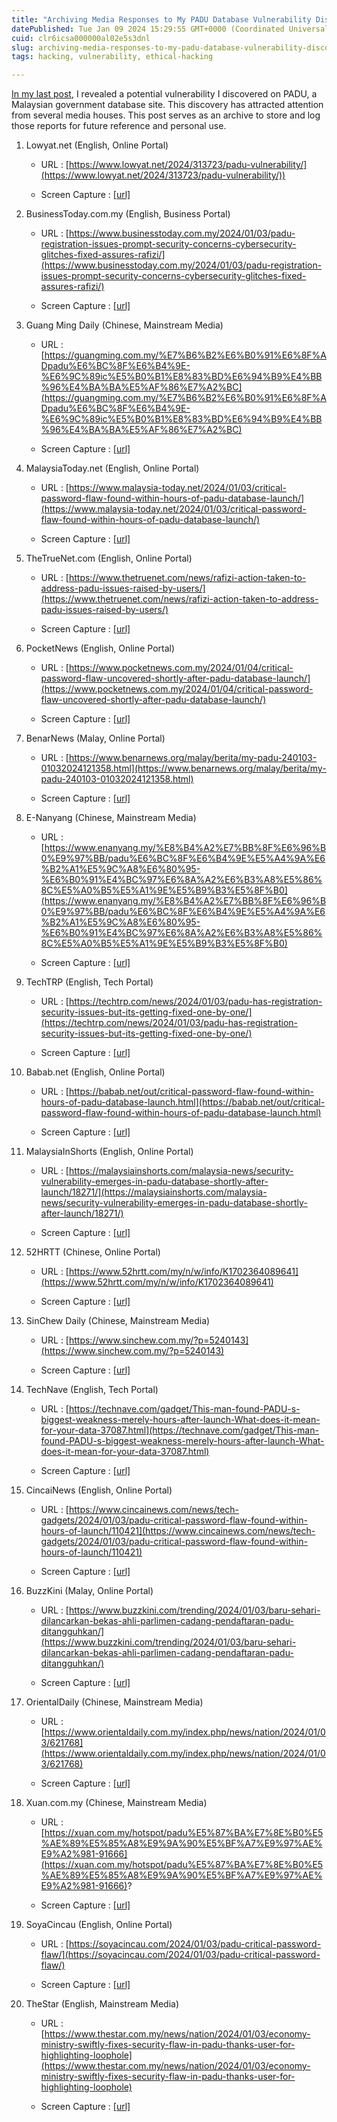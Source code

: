 ```yaml
---
title: "Archiving Media Responses to My PADU Database Vulnerability Discovery"
datePublished: Tue Jan 09 2024 15:29:55 GMT+0000 (Coordinated Universal Time)
cuid: clr6icsa000000al02e5s3dnl
slug: archiving-media-responses-to-my-padu-database-vulnerability-discovery
tags: hacking, vulnerability, ethical-hacking

---
```


[In my last post](https://drmsr.hashnode.dev/addressing-the-security-flaws-in-malaysias-new-padu-central-database-site-an-experience), I revealed a potential vulnerability I discovered on PADU, a Malaysian government database site. This discovery has attracted attention from several media houses. This post serves as an archive to store and log those reports for future reference and personal use.

1. Lowyat.net (English, Online Portal)
    
    * URL : [https://www.lowyat.net/2024/313723/padu-vulnerability/](https://www.lowyat.net/2024/313723/padu-vulnerability/))
        
    * Screen Capture : [\[url\]](https://github.com/dr-msr/assets/blob/7a83a5bb7588747b2df44bc431fa7e287660cb3b/padu_media/PADU%20Vulnerability%20Reportedly%20Allowed%20Password%20To%20Be%20Changed%20With%20IC%20Number%20-%20Lowyat.NET(1).png)
        
2. BusinessToday.com.my (English, Business Portal)
    
    * URL : [https://www.businesstoday.com.my/2024/01/03/padu-registration-issues-prompt-security-concerns-cybersecurity-glitches-fixed-assures-rafizi/](https://www.businesstoday.com.my/2024/01/03/padu-registration-issues-prompt-security-concerns-cybersecurity-glitches-fixed-assures-rafizi/)
        
    * Screen Capture : [\[url\]](https://github.com/dr-msr/assets/blob/ab1539b1849f5d2fc9f901d8e55011ec8577ea8e/padu_media/PADU%20Registration%20Issues%20Prompt%20Security%20Concerns%2C%20Cybersecurity%20Glitches%20Fixed%2C%20Assures%20Rafizi%20BusinessToday.png)
        
3. Guang Ming Daily (Chinese, Mainstream Media)
    
    * URL : [https://guangming.com.my/%E7%B6%B2%E6%B0%91%E6%8F%ADpadu%E6%BC%8F%E6%B4%9E-%E6%9C%89ic%E5%B0%B1%E8%83%BD%E6%94%B9%E4%BB%96%E4%BA%BA%E5%AF%86%E7%A2%BC](https://guangming.com.my/%E7%B6%B2%E6%B0%91%E6%8F%ADpadu%E6%BC%8F%E6%B4%9E-%E6%9C%89ic%E5%B0%B1%E8%83%BD%E6%94%B9%E4%BB%96%E4%BA%BA%E5%AF%86%E7%A2%BC)
        
    * Screen Capture : [\[url\]](https://github.com/dr-msr/assets/blob/4d736622ae509af6c6e9fec0df7664f1f0a338fc/padu_media/%E7%B6%B2%E6%B0%91%E6%8F%ADPADU%E6%BC%8F%E6%B4%9E%20%E6%9C%89IC%E5%B0%B1%E8%83%BD%E6%94%B9%E4%BB%96%E4%BA%BA%E5%AF%86%E7%A2%BC%20%E7%B2%BE%E9%81%B8%20%E5%8D%B3%E6%99%82%20%E5%9C%8B%E5%85%A7%202024-01-03%20%E2%80%93%20%E5%85%89%E6%98%8E%E6%97%A5%E6%8A%A5.png)
        
4. MalaysiaToday.net (English, Online Portal)
    
    * URL : [https://www.malaysia-today.net/2024/01/03/critical-password-flaw-found-within-hours-of-padu-database-launch/](https://www.malaysia-today.net/2024/01/03/critical-password-flaw-found-within-hours-of-padu-database-launch/)
        
    * Screen Capture : [\[url\]](https://github.com/dr-msr/assets/blob/6e727a37101ccb144a468c22a495c0626704a924/padu_media/Critical%20password%20flaw%20found%20within%20hours%20of%20Padu%20database%20launch%20%E2%80%93%20Malaysia%20Today.png)
        
5. TheTrueNet.com (English, Online Portal)
    
    * URL : [https://www.thetruenet.com/news/rafizi-action-taken-to-address-padu-issues-raised-by-users/](https://www.thetruenet.com/news/rafizi-action-taken-to-address-padu-issues-raised-by-users/)
        
    * Screen Capture : [\[url\]](https://github.com/dr-msr/assets/blob/5032d41c30a51c0088563d59d5d58b5af9ee7d51/padu_media/Rafizi%20Action%20taken%20to%20address%20Padu%20issues%20raised%20by%20users%20%E2%80%94%20The%20True%20Net.png)
        
6. PocketNews (English, Online Portal)
    
    * URL : [https://www.pocketnews.com.my/2024/01/04/critical-password-flaw-uncovered-shortly-after-padu-database-launch/](https://www.pocketnews.com.my/2024/01/04/critical-password-flaw-uncovered-shortly-after-padu-database-launch/)
        
    * Screen Capture : [\[url\]](https://github.com/dr-msr/assets/blob/e279d86c1c949e53949b281165521e6d5e6db101/padu_media/Critical%20Password%20Flaw%20Uncovered%20Shortly%20After%20Padu%20Database%20Launch%20%E2%80%93%20Pocket%20News.png)
        
7. BenarNews (Malay, Online Portal)
    
    * URL : [https://www.benarnews.org/malay/berita/my-padu-240103-01032024121358.html](https://www.benarnews.org/malay/berita/my-padu-240103-01032024121358.html)
        
    * Screen Capture : [\[url\]](https://github.com/dr-msr/assets/blob/6927555a51785317918ff7ef365b23ff79123559/padu_media/Putrajaya%20tidak%20akan%20gantung%20PADU%2C%20Kabinet%20tidak%20putuskan%2C%20kata%20Menteri%20%E2%80%94%20BenarNews%20Malaysia.png)
        
8. E-Nanyang (Chinese, Mainstream Media)
    
    * URL : [https://www.enanyang.my/%E8%B4%A2%E7%BB%8F%E6%96%B0%E9%97%BB/padu%E6%BC%8F%E6%B4%9E%E5%A4%9A%E6%B2%A1%E5%9C%A8%E6%80%95-%E6%B0%91%E4%BC%97%E6%8A%A2%E6%B3%A8%E5%86%8C%E5%A0%B5%E5%A1%9E%E5%B9%B3%E5%8F%B0](https://www.enanyang.my/%E8%B4%A2%E7%BB%8F%E6%96%B0%E9%97%BB/padu%E6%BC%8F%E6%B4%9E%E5%A4%9A%E6%B2%A1%E5%9C%A8%E6%80%95-%E6%B0%91%E4%BC%97%E6%8A%A2%E6%B3%A8%E5%86%8C%E5%A0%B5%E5%A1%9E%E5%B9%B3%E5%8F%B0)
        
    * Screen Capture : [\[url\]](https://github.com/dr-msr/assets/blob/b8e2860c48f7120ba2960c15095d9673a05396e5/padu_media/PADU%E6%BC%8F%E6%B4%9E%E5%A4%9A%E6%B2%A1%E5%9C%A8%E6%80%95%20%E6%B0%91%E4%BC%97%E6%8A%A2%E6%B3%A8%E5%86%8C%E5%A0%B5%E5%A1%9E%E5%B9%B3%E5%8F%B0.png)
        
9. TechTRP (English, Tech Portal)
    
    * URL : [https://techtrp.com/news/2024/01/03/padu-has-registration-security-issues-but-its-getting-fixed-one-by-one/](https://techtrp.com/news/2024/01/03/padu-has-registration-security-issues-but-its-getting-fixed-one-by-one/)
        
    * Screen Capture : [\[url\]](https://github.com/dr-msr/assets/blob/5ce658cd5724f08999993279d9bc9acd0a7b6be2/padu_media/Padu%20Has%20Registration%20%26%20Security%20Issues%20But%20It%E2%80%99s%20Getting%20Fixed%20One%20By%20One%20-%20TechTRP.png)
        
10. Babab.net (English, Online Portal)
    
    * URL : [https://babab.net/out/critical-password-flaw-found-within-hours-of-padu-database-launch.html](https://babab.net/out/critical-password-flaw-found-within-hours-of-padu-database-launch.html)
        
    * Screen Capture : [\[url\]](https://github.com/dr-msr/assets/blob/61f39b0d01fcc5b4f5fb2f599ff025cb2e0d5227/padu_media/Critical%20Password%20Flaw%20Found%20Within%20Hours%20Of%20Padu%20Database%20Launch.png)
        
11. MalaysiaInShorts (English, Online Portal)
    
    * URL : [https://malaysiainshorts.com/malaysia-news/security-vulnerability-emerges-in-padu-database-shortly-after-launch/18271/](https://malaysiainshorts.com/malaysia-news/security-vulnerability-emerges-in-padu-database-shortly-after-launch/18271/)
        
    * Screen Capture : [\[url\]](https://github.com/dr-msr/assets/blob/2ecf078352957a380d87fec914b6ef284f76b0ca/padu_media/Security%20Issues%20in%20Padu%20Database%20Shortly%20After%20Launch.png)
        
12. 52HRTT (Chinese, Online Portal)
    
    * URL : [https://www.52hrtt.com/my/n/w/info/K1702364089641](https://www.52hrtt.com/my/n/w/info/K1702364089641)
        
    * Screen Capture : [\[url\]](https://github.com/dr-msr/assets/blob/98864ad0fd944eaeb9ff6f141026f14996f21367/padu_media/52HRTT.png)
        
13. SinChew Daily (Chinese, Mainstream Media)
    
    * URL : [https://www.sinchew.com.my/?p=5240143](https://www.sinchew.com.my/?p=5240143)
        
    * Screen Capture : [\[url\]](https://github.com/dr-msr/assets/blob/c0d86db821e8ccc2863e286213d38e32f28939ab/padu_media/%E6%8B%89%E8%8F%B2%E5%85%B9%EF%BC%9A%E5%88%98%E5%93%B2%E6%B6%B5%E4%BB%85%E5%8A%A9%E6%8F%90%E5%8D%87%E6%8A%80%E8%83%BD%20PADU%E5%BC%80%E5%8F%91%E6%9C%AA%E6%B6%89%E7%AC%AC%E4%B8%89%E6%96%B9.png)
        
14. TechNave (English, Tech Portal)
    
    * URL : [https://technave.com/gadget/This-man-found-PADU-s-biggest-weakness-merely-hours-after-launch-What-does-it-mean-for-your-data-37087.html](https://technave.com/gadget/This-man-found-PADU-s-biggest-weakness-merely-hours-after-launch-What-does-it-mean-for-your-data-37087.html)
        
    * Screen Capture : [\[url\]](https://github.com/dr-msr/assets/blob/6ec7cef36c332306fe60e63aa4c8bdd53b39870b/padu_media/This%20man%20found%20PADU%E2%80%99s%20biggest%20weakness%20merely%20hours%20after%20launch%20-%20What%20does%20it%20mean%20for%20your%20data%20TechNave.png)
        
15. CincaiNews (English, Online Portal)
    
    * URL : [https://www.cincainews.com/news/tech-gadgets/2024/01/03/padu-critical-password-flaw-found-within-hours-of-launch/110421](https://www.cincainews.com/news/tech-gadgets/2024/01/03/padu-critical-password-flaw-found-within-hours-of-launch/110421)
        
    * Screen Capture : [\[url\]](https://github.com/dr-msr/assets/blob/2faf0fc7353199dcddd25f8dad4b9be921e4d9b3/padu_media/Screenshot%20from%202024-01-09%2023.00.30.png)
        
16. BuzzKini (Malay, Online Portal)
    
    * URL : [https://www.buzzkini.com/trending/2024/01/03/baru-sehari-dilancarkan-bekas-ahli-parlimen-cadang-pendaftaran-padu-ditangguhkan/](https://www.buzzkini.com/trending/2024/01/03/baru-sehari-dilancarkan-bekas-ahli-parlimen-cadang-pendaftaran-padu-ditangguhkan/)
        
    * Screen Capture : [\[url\]](https://github.com/dr-msr/assets/blob/312a42a1987f354f0bb1bffc9d45b320efc9ba78/padu_media/Baru%20Sehari%20Dilancarkan%2C%20Bekas%20Ahli%20Parlimen%20Cadang%20Pendaftaran%20PADU%20Ditangguhkan%20BuzzKini.png)
        
17. OrientalDaily (Chinese, Mainstream Media)
    
    * URL : [https://www.orientaldaily.com.my/index.php/news/nation/2024/01/03/621768](https://www.orientaldaily.com.my/index.php/news/nation/2024/01/03/621768)
        
    * Screen Capture : [\[url\]](https://github.com/dr-msr/assets/blob/2e8591ad4f67f8cd5f8caf3d6be59126e2f64f99/padu_media/OrientalDaily.png)
        
18. Xuan.com.my (Chinese, Mainstream Media)
    
    * URL : [https://xuan.com.my/hotspot/padu%E5%87%BA%E7%8E%B0%E5%AE%89%E5%85%A8%E9%9A%90%E5%BF%A7%E9%97%AE%E9%A2%981-91666](https://xuan.com.my/hotspot/padu%E5%87%BA%E7%8E%B0%E5%AE%89%E5%85%A8%E9%9A%90%E5%BF%A7%E9%97%AE%E9%A2%981-91666)?
        
    * Screen Capture : [\[url\]](https://github.com/dr-msr/assets/blob/6224fc85ff9c18aac6628b54103f0b6a7bc8c560/padu_media/Screenshot%20from%202024-01-09%2023.07.46.png)
        
19. SoyaCincau (English, Online Portal)
    
    * URL : [https://soyacincau.com/2024/01/03/padu-critical-password-flaw/](https://soyacincau.com/2024/01/03/padu-critical-password-flaw/)
        
    * Screen Capture : [\[url\]](https://github.com/dr-msr/assets/blob/d88952c25b07dd49e19f8ca1f86d5e3245b73789/padu_media/PADU%20has%20a%20major%20password%20flaw.png)
        
20. TheStar (English, Mainstream Media)
    
    * URL : [https://www.thestar.com.my/news/nation/2024/01/03/economy-ministry-swiftly-fixes-security-flaw-in-padu-thanks-user-for-highlighting-loophole](https://www.thestar.com.my/news/nation/2024/01/03/economy-ministry-swiftly-fixes-security-flaw-in-padu-thanks-user-for-highlighting-loophole)
        
    * Screen Capture : [\[url\]](https://github.com/dr-msr/assets/blob/3846340f02a05ca7955a37d0dc6a524f0d31d648/padu_media/Economy%20Ministry%20swiftly%20fixes%20security%20loophole%20in%20Padu%2C%20thanks%20user%20for%20highlighting%20issue%20The%20Star.png)
